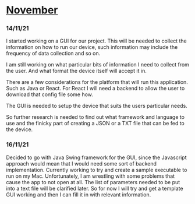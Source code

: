 # <ins>November</ins>

### 14/11/21
I started working on a GUI for our project. This will be needed to collect the information on how to run our device, such information may include the frequency of data collection and so on.

I am still working on what particular bits of information I need to collect from the user. And what format the device itself will accept it in.

There are a few considerations for the platform that will run this application. Such as Java or React. For React I will need a backend to allow the user to download that config file some how.

The GUI is needed to setup the device that suits the users particular needs.

So further research is needed to find out what framework and language to use and the finicky part of creating a JSON or a TXT file that can be fed to the device.

### 16/11/21
Decided to go with Java Swing framework for the GUI, since the Javascript approach would mean that I would need some sort of backend implementation. Currently working to try and create a sample executable to run on my Mac. Unfortunately, I am wrestling with some problems that cause the app to not open at all. The list of parameters needed to be put into a text file will be clarified later. So for now I will try and get a template GUI working and then I can fill it in with relevant information.